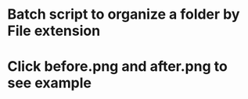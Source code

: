 # Batch script to organize a folder by File extension
# Click before.png and after.png to see example
